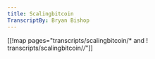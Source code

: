 ```yaml
---
title: Scalingbitcoin
TranscriptBy: Bryan Bishop
---
```


[[!map pages="transcripts/scalingbitcoin/* and ! transcripts/scalingbitcoin/*/*"]] 
